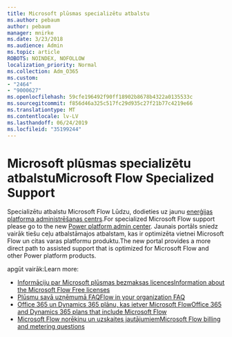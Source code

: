 ```yaml
---
title: Microsoft plūsmas specializētu atbalstu
ms.author: pebaum
author: pebaum
manager: mnirke
ms.date: 3/23/2018
ms.audience: Admin
ms.topic: article
ROBOTS: NOINDEX, NOFOLLOW
localization_priority: Normal
ms.collection: Adm_O365
ms.custom:
- "2464"
- "9000627"
ms.openlocfilehash: 59cfe196492f90ff18902b8678b4322a0135533c
ms.sourcegitcommit: f856d46a325c517fc29d935c27f21b77c4219e66
ms.translationtype: MT
ms.contentlocale: lv-LV
ms.lasthandoff: 06/24/2019
ms.locfileid: "35199244"
---
```

# <a name="microsoft-flow-specialized-support"></a><span data-ttu-id="6b3b3-102">Microsoft plūsmas specializētu atbalstu</span><span class="sxs-lookup"><span data-stu-id="6b3b3-102">Microsoft Flow Specialized Support</span></span>

<span data-ttu-id="6b3b3-103">Specializētu atbalstu Microsoft Flow Lūdzu, dodieties uz jaunu [enerģijas platforma administrēšanas centrs](https://aka.ms/flowadminsupport).</span><span class="sxs-lookup"><span data-stu-id="6b3b3-103">For specialized Microsoft Flow support please go to the new [Power platform admin center](https://aka.ms/flowadminsupport).</span></span> <span data-ttu-id="6b3b3-104">Jaunais portāls sniedz vairāk tiešu ceļu atbalstāmajos atbalstam, kas ir optimizēta vietnei Microsoft Flow un citas varas platformu produktu.</span><span class="sxs-lookup"><span data-stu-id="6b3b3-104">The new portal provides a more direct path to assisted support that is optimized for Microsoft Flow and other Power platform products.</span></span>

<span data-ttu-id="6b3b3-105">apgūt vairāk:</span><span class="sxs-lookup"><span data-stu-id="6b3b3-105">Learn more:</span></span>
- [<span data-ttu-id="6b3b3-106">Informāciju par Microsoft plūsmas bezmaksas licences</span><span class="sxs-lookup"><span data-stu-id="6b3b3-106">Information about the Microsoft Flow Free licenses</span></span>](https://go.microsoft.com/fwlink/?linkid=2095610)
- [<span data-ttu-id="6b3b3-107">Plūsmu savā uzņēmumā FAQ</span><span class="sxs-lookup"><span data-stu-id="6b3b3-107">Flow in your organization FAQ</span></span>](https://go.microsoft.com/fwlink/?linkid=2072608)
- [<span data-ttu-id="6b3b3-108">Office 365 un Dynamics 365 plānu, kas ietver Microsoft Flow</span><span class="sxs-lookup"><span data-stu-id="6b3b3-108">Office 365 and Dynamics 365 plans that include Microsoft Flow</span></span>](https://go.microsoft.com/fwlink/?linkid=2072406)
- [<span data-ttu-id="6b3b3-109">Microsoft Flow norēķinu un uzskaites jautājumiem</span><span class="sxs-lookup"><span data-stu-id="6b3b3-109">Microsoft Flow billing and metering questions</span></span>](https://go.microsoft.com/fwlink/?linkid=2072612)